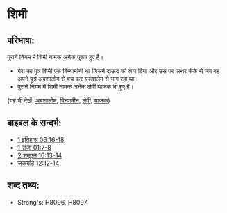 # शिमी #

## परिभाषा: ##

पुराने नियम में शिमी नामक अनेक पुरूष हुए है।

* गेरा का पुत्र शिमी एक बिन्यामीनी था जिसने दाऊद को श्राप दिया और उस पर पत्थर फेंके थे जब वह अपने पुत्र अबशालोम से बच कर यरूशलेम से भाग रहा था।
* पुराने नियम में शिमी नामक अनेक लेवी याजक भी हुए हैं।

(यह भी देखें: [अबशालोम](../names/absalom.md), [बिन्यामीन](../names/benjamin.md), [लेवी](../names/levite.md), [याजक](../kt/priest.md))

## बाइबल के सन्दर्भ: ##

* [1 इतिहास 06:16-18](rc://en/tn/help/1ch/06/16)
* [1 राजा 01:7-8](rc://en/tn/help/1ki/01/07)
* [2 शमूएल 16:13-14](rc://en/tn/help/2sa/16/13)
* [जकर्याह 12:12-14](rc://en/tn/help/zec/12/12)

## शब्द तथ्य: ##

* Strong's: H8096, H8097
